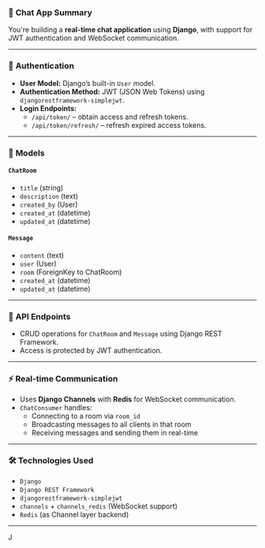 
### 💬 **Chat App Summary**

You're building a **real-time chat application** using **Django**, with support for JWT authentication and WebSocket communication.

---

### 🔐 **Authentication**
- **User Model:** Django’s built-in `User` model.
- **Authentication Method:** JWT (JSON Web Tokens) using `djangorestframework-simplejwt`.
- **Login Endpoints:**
  - `/api/token/` – obtain access and refresh tokens.
  - `/api/token/refresh/` – refresh expired access tokens.

---

### 🧱 **Models**

#### `ChatRoom`
- `title` (string)
- `description` (text)
- `created_by` (User)
- `created_at` (datetime)
- `updated_at` (datetime)

#### `Message`
- `content` (text)
- `user` (User)
- `room` (ForeignKey to ChatRoom)
- `created_at` (datetime)
- `updated_at` (datetime)

---

### 🔁 **API Endpoints**
- CRUD operations for `ChatRoom` and `Message` using Django REST Framework.
- Access is protected by JWT authentication.

---

### ⚡ **Real-time Communication**
- Uses **Django Channels** with **Redis** for WebSocket communication.
- `ChatConsumer` handles:
  - Connecting to a room via `room_id`
  - Broadcasting messages to all clients in that room
  - Receiving messages and sending them in real-time

---

### 🛠️ **Technologies Used**
- `Django`
- `Django REST Framework`
- `djangorestframework-simplejwt`
- `channels` + `channels_redis` (WebSocket support)
- `Redis` (as Channel layer backend)

---

J
